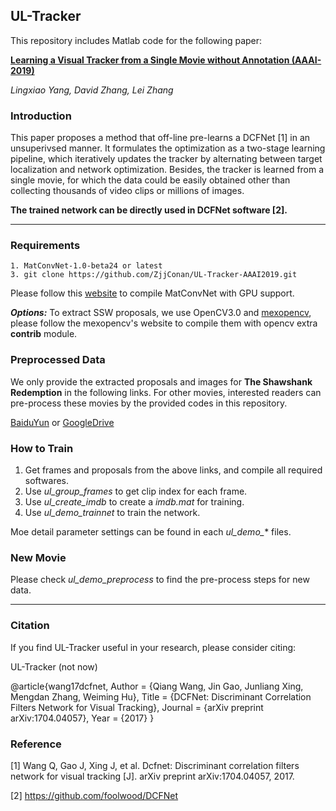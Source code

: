 ## UL-Tracker

This repository includes Matlab code for the following paper:

**[Learning a Visual Tracker from a Single Movie without Annotation (AAAI-2019)](https://www4.comp.polyu.edu.hk/~cslzhang/paper/UL-Tracker.pdf)**

*Lingxiao Yang, David Zhang, Lei Zhang*

### Introduction
This paper proposes a method that off-line pre-learns a DCFNet [1] in an unsuperivsed manner. It formulates the optimization as a two-stage learning pipeline, which iteratively updates the tracker by alternating between target localization and network optimization. Besides, the tracker is learned from a single movie, for which the data could be easily obtained other than collecting thousands of video clips or millions of images.

**The trained network can be directly used in DCFNet software [2].**

--------------------------------------------------------------------------------------

### Requirements
```
1. MatConvNet-1.0-beta24 or latest
3. git clone https://github.com/ZjjConan/UL-Tracker-AAAI2019.git
```

Please follow this [website](http://www.vlfeat.org/matconvnet/install/) to compile MatConvNet with GPU support.

***Options:*** To extract SSW proposals, we use OpenCV3.0 and [mexopencv](https://github.com/kyamagu/mexopencv), please follow the mexopencv's website to compile them with opencv extra **contrib** module.

### Preprocessed Data

We only provide the extracted proposals and images for **The Shawshank Redemption** in the following links. For other movies, interested readers can pre-process these movies by the provided codes in this repository.

[BaiduYun](https://pan.baidu.com/s/4o9QQaEm) or [GoogleDrive](https://drive.google.com/open?id=1OweBcSLZWd4QTyO3uQgOfDG96SR0QtQ1)

<!-- **Note:** This is a little difference to the original paper, we downsample each images twice for fast propossing. We found that the final performance is slightly better than original one (maybe it is because of a good seed for random initialization ^_^).


|	        |   OTB-2013        |  OTB-2015     |  VOT-2015  |
| :----     |    :----:         | :----:        | :----:     |
| Org Paper |    62.47 (1.37)   | 57.45 (0.64)  | 0.2234     |
| This Repo |    63.14          | 59.45         |           -->

### How to Train

1. Get frames and proposals from the above links, and compile all required softwares.
2. Use *ul_group_frames* to get clip index for each frame.
3. Use *ul_create_imdb* to create a *imdb.mat* for training.
4. Use *ul_demo_trainnet* to train the network.

Moe detail parameter settings can be found in each *ul_demo_** files.

### New Movie
Please check *ul_demo_preprocess* to find the pre-process steps for new data.

-------------------------------------------------


### Citation
If you find UL-Tracker useful in your research, please consider citing:

UL-Tracker (not now)


@article{wang17dcfnet,
    Author = {Qiang Wang, Jin Gao, Junliang Xing, Mengdan Zhang, Weiming Hu},
    Title = {DCFNet: Discriminant Correlation Filters Network for Visual Tracking},
    Journal = {arXiv preprint arXiv:1704.04057},
    Year = {2017}
}

### Reference
[1] Wang Q, Gao J, Xing J, et al. Dcfnet: Discriminant correlation filters network for visual tracking [J]. arXiv preprint arXiv:1704.04057, 2017.

[2] https://github.com/foolwood/DCFNet
